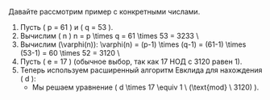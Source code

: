 Давайте рассмотрим пример с конкретными числами.

1. Пусть \( p = 61 \) и \( q = 53 \).
2. Вычислим \( n \) n = p \times q = 61 \times 53 = 3233 \
3. Вычислим \(\varphi(n)\):
 \varphi(n) = (p-1) \times (q-1) = (61-1) \times (53-1) = 60 \times 52 = 3120 \
4. Пусть \( e = 17 \) (обычное выбор, так как 17 НОД с 3120 равен 1).
5. Теперь используем расширенный алгоритм Евклида для нахождения \( d \):
   - Мы решаем уравнение \( d \times 17 \equiv 1 \ (\text{mod} \ 3120) \).
